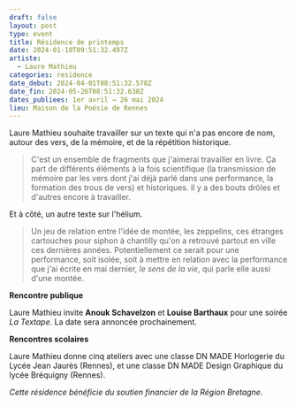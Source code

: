 ```yaml
---
draft: false
layout: post
type: event
title: Résidence de printemps
date: 2024-01-10T09:51:32.497Z
artiste:
  - Laure Mathieu
categories: residence
date_debut: 2024-04-01T08:51:32.578Z
date_fin: 2024-05-26T08:51:32.638Z
dates_publiees: 1er avril → 26 mai 2024
lieu: Maison de la Poésie de Rennes
---
```

Laure Mathieu souhaite travailler sur un texte qui n'a pas encore de nom, autour des vers, de la mémoire, et de la répétition historique. 

> C'est un ensemble de fragments que j'aimerai travailler en livre. Ça part de différents éléments à la fois scientifique (la transmission de mémoire par les vers dont j'ai déjà parlé dans une performance, la formation des trous de vers) et historiques. Il y a des bouts drôles et d'autres encore à travailler.

Et à côté, un autre texte sur l'hélium. 

> Un jeu de relation entre l'idée de montée, les zeppelins, ces étranges cartouches pour siphon à chantilly qu'on a retrouvé partout en ville ces dernières années. Potentiellement ce serait pour une performance, soit isolée, soit à mettre en relation avec la performance que j'ai écrite en mai dernier, *le sens de la vie*, qui parle elle aussi d'une montée.

**Rencontre publique**

Laure Mathieu invite **Anouk Schavelzon** et **Louise Barthaux** pour une soirée *La Textape*. La date sera annoncée prochainement. 

**Rencontres scolaires**

Laure Mathieu donne cinq ateliers avec une classe DN MADE Horlogerie du Lycée Jean Jaurès (Rennes), et une classe DN MADE Design Graphique du lycée Bréquigny (Rennes).

*Cette résidence bénéficie du soutien financier de la Région Bretagne.*
